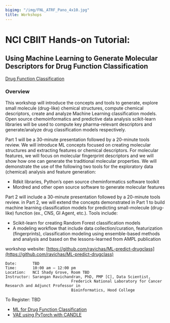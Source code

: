 ```yaml
---
bigimg: "/img/FNL_ATRF_Pano_4x10.jpg"
title: Workshops
---
```


# NCI CBIIT Hands-on Tutorial: 

## Using Machine Learning to Generate Molecular Descriptors for Drug Function Classification 

[Drug Function Classification](Img/MLDrugData.jpg)

### Overview 

This workshop will introduce the concepts and tools to generate, explore small molecule (drug-like) 
chemical structures, compute chemical descriptors, create and analyze Machine Learning classification models. 
Open source chemoinformatics and predictive data analysis scikit-learn libraries will be used to 
compute key pharma-relevant descriptors and generate/analyze drug classification models respectively.

Part 1 will be a 30-minute presentation followed by a 20-minute tools review. We will introduce ML concepts 
focused on creating molecular structures and extracting features or chemical descriptors. For molecular features, 
we will focus on molecular fingerprint descriptors and we will show how one can generate the traditional 
molecular properties. We will demonstrate the use of the following two tools for the exploratory data 
(chemical) analysis and feature generation:


* Rdkit libraries, Python’s open source cheminformatics software toolkit 
* Mordred and other open source software to generate molecular features 

Part 2 will include a 30-minute presentation followed by a 20-minute tools review. 
in Part 2, we will extend the concepts demonstrated in Part 1 to build machine learning 
classification models for predicting small-molecule (drug-like) function (ex., CNS, GI Agent, etc.). 
Tools include:


* Scikit-learn for creating Random Forest classification models 
* A modeling workflow that include data collection/curation, featurization  
(fingerprints), classification modeling using ensemble-based methods and analysis and based 
on the lessons-learned from AMPL publication 

workshop website:  [https://github.com/ravichas/ML-predict-drugclass](https://github.com/ravichas/ML-predict-drugclass)

```
Date: 		TBD
Time:		10:00 am – 12:00 pm
Location:	NCI Shady Grove, Room TBD
Instructor:	Sarangan Ravichandran, PhD, PMP [C], Data Scientist,
                             Frederick National Laboratory for Cancer Research and Adjunct Professor in
                             Bioinformatics, Hood College

```
To Register: 	TBD



* [ML for Drug Function Classification](https://github.com/ravichas/ML-predict-drugclass)
* [VAE using PyTorch with CANDLE](https://cbiit.github.com/sdsi/workshops/vae_with_pytorch)

